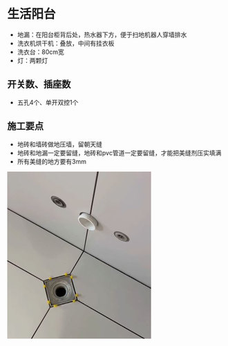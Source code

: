 # 生活阳台

* 地漏：在阳台柜背后处，热水器下方，便于扫地机器人穿墙排水
* 洗衣机烘干机：叠放，中间有挂衣板
* 洗衣台：80cm宽
* 灯：两颗灯

## 开关数、插座数

* 五孔4个、单开双控1个

## 施工要点

* 地砖和墙砖做地压墙，留朝天缝
* 地砖和地漏一定要留缝，地砖和pvc管道一定要留缝，才能把美缝剂压实填满
* 所有美缝的地方要有3mm

![](./img/留缝.JPG)